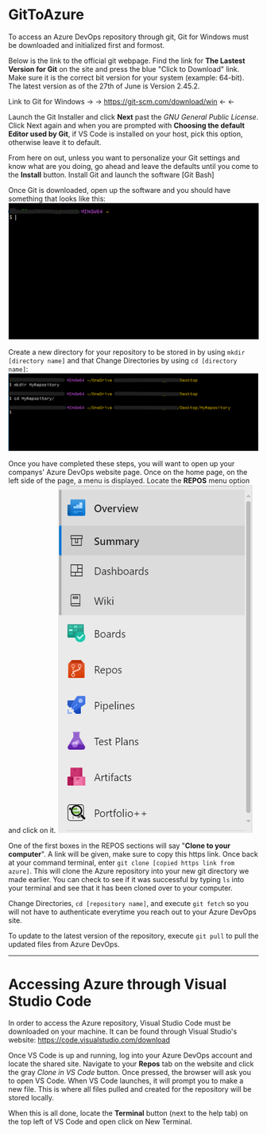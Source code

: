 # GitToAzure
To access an Azure DevOps repository through git, Git for Windows must be downloaded and initialized first and formost.

Below is the link to the official git webpage. Find the link for **The Lastest Version for Git** on the site and press the blue "Click to Download" link. Make sure it is the correct bit version for your system (example: 64-bit). The latest version as of the 27th of June is Version 2.45.2. 

Link to Git for Windows -> ->     https://git-scm.com/download/win  <- <-

Launch the Git Installer and click **Next** past the *GNU General Public License*. Click Next again and when you are prompted with **Choosing the default Editor used by Git**, if VS Code is installed on your host, pick this option, otherwise leave it to default. 

From here on out, unless you want to personalize your Git settings and know what are you doing, go ahead and leave the defaults until you come to the **Install** button. Install Git and launch the software [Git Bash]

Once Git is downloaded, open up the software and you should have something that looks like this:
![1](/open_git.png?raw=true "Opening Up Git")

Create a new directory for your repository to be stored in by using `mkdir [directory name]` and that Change Directories by using `cd [directory name]`:
![2](/mkdir_cd.png?raw=true "Creating and Changing Dir")

Once you have completed these steps, you will want to open up your companys' Azure DevOps website page. Once on the home page, on the left side of the page, a menu is displayed. Locate the **REPOS** menu option and click on it.
![3](/azure_menu.png?raw=true "Azure Menu")

One of the first boxes in the REPOS sections will say "**Clone to your computer**". A link will be given, make sure to copy this https link. 
Once back at your command terminal, enter `git clone [copied https link from azure]`. This will clone the Azure repository into your new git directory we made earlier. You can check to see if it was successful by typing `ls` into your terminal and see that it has been cloned over to your computer.

Change Directories, `cd [repository name]`, and execute `git fetch` so you will not have to authenticate everytime you reach out to your Azure DevOps site. 

To update to the latest version of the repository, execute `git pull` to pull the updated files from Azure DevOps.

------------------------------------------------------------------------------------------------------------------------------------------------------------------------------
# Accessing Azure through Visual Studio Code

In order to access the Azure repository, Visual Studio Code must be downloaded on your machine. It can be found through Visual Studio's website: https://code.visualstudio.com/download

Once VS Code is up and running, log into your Azure DevOps account and locate the shared site. Navigate to your **Repos** tab on the website and click the gray *Clone in VS Code* button. Once pressed, the browser will ask you to open VS Code. When VS Code launches, it will prompt you to make a new file. This is where all files pulled and created for the repository will be stored locally.

When this is all done, locate the **Terminal** button (next to the help tab) on the top left of VS Code and open click on New Terminal. 
